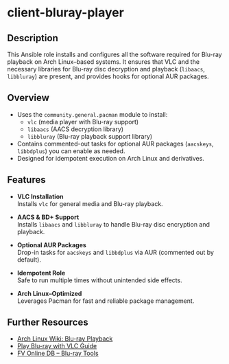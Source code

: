 # client-bluray-player

## Description

This Ansible role installs and configures all the software required for Blu-ray playback on Arch Linux–based systems. It ensures that VLC and the necessary libraries for Blu-ray disc decryption and playback (`libaacs`, `libbluray`) are present, and provides hooks for optional AUR packages.

## Overview

- Uses the `community.general.pacman` module to install:
  - `vlc` (media player with Blu-ray support)  
  - `libaacs` (AACS decryption library)  
  - `libbluray` (Blu-ray playback support library)  
- Contains commented-out tasks for optional AUR packages (`aacskeys`, `libbdplus`) you can enable as needed.
- Designed for idempotent execution on Arch Linux and derivatives.

## Features

- **VLC Installation**  
  Installs `vlc` for general media and Blu-ray playback.

- **AACS & BD+ Support**  
  Installs `libaacs` and `libbluray` to handle Blu-ray disc encryption and playback.

- **Optional AUR Packages**  
  Drop-in tasks for `aacskeys` and `libbdplus` via AUR (commented out by default).

- **Idempotent Role**  
  Safe to run multiple times without unintended side effects.

- **Arch Linux–Optimized**  
  Leverages Pacman for fast and reliable package management.

## Further Resources

- [Arch Linux Wiki: Blu-ray Playback](https://wiki.archlinux.org/title/Blu-ray#Using_aacskeys)  
- [Play Blu-ray with VLC Guide](https://videobyte.de/play-blu-ray-with-vlc)  
- [FV Online DB – Blu-ray Tools](http://fvonline-db.bplaced.net/)  
